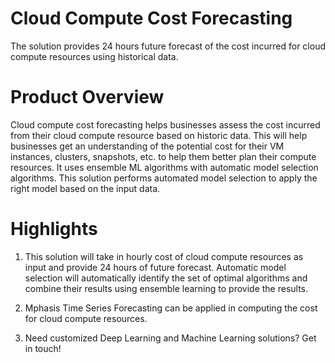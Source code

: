 # Cloud Compute Cost Forecasting
The solution provides 24 hours future forecast of the cost incurred for cloud compute resources using historical data.

# Product Overview
Cloud compute cost forecasting helps businesses assess the cost incurred from their cloud compute resource based on historic data. This will help businesses get an understanding of the potential cost for their VM instances, clusters, snapshots, etc. to help them better plan their compute resources. It uses ensemble ML algorithms with automatic model selection algorithms. This solution performs automated model selection to apply the right model based on the input data.

# Highlights
1. This solution will take in hourly cost of cloud compute resources as input and provide 24 hours of future forecast. Automatic model selection will automatically identify the set of optimal algorithms and combine their results using ensemble learning to provide the results.

2. Mphasis Time Series Forecasting can be applied in computing the cost for cloud compute resources.

3. Need customized Deep Learning and Machine Learning solutions? Get in touch!
